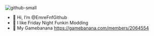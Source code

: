 ![github-small](https://i.hizliresim.com/as8ow4z.png)
- 👋 Hi, I’m @EmreFnfGithub
- 👀 I like Friday Night Funkin Modding
- 🌱 My Gamebanana https://gamebanana.com/members/2064554

<!---
EmreFnfGithub/EmreFnfGithub is a ✨ special ✨ repository because its `README.md` (this file) appears on your GitHub profile.
You can click the Preview link to take a look at your changes.
--->
